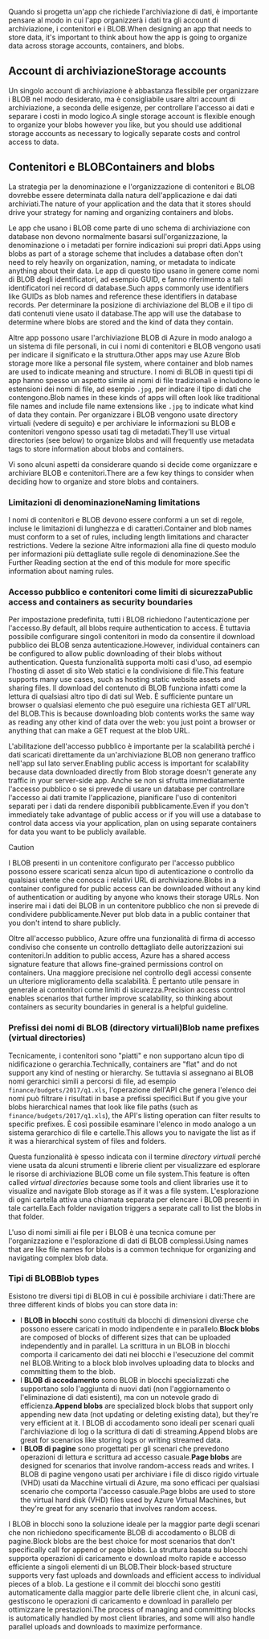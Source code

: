 <span data-ttu-id="a6634-101">Quando si progetta un'app che richiede l'archiviazione di dati, è importante pensare al modo in cui l'app organizzerà i dati tra gli account di archiviazione, i contenitori e i BLOB.</span><span class="sxs-lookup"><span data-stu-id="a6634-101">When designing an app that needs to store data, it's important to think about how the app is going to organize data across storage accounts, containers, and blobs.</span></span>

## <a name="storage-accounts"></a><span data-ttu-id="a6634-102">Account di archiviazione</span><span class="sxs-lookup"><span data-stu-id="a6634-102">Storage accounts</span></span>

<span data-ttu-id="a6634-103">Un singolo account di archiviazione è abbastanza flessibile per organizzare i BLOB nel modo desiderato, ma è consigliabile usare altri account di archiviazione, a seconda delle esigenze, per controllare l'accesso ai dati e separare i costi in modo logico.</span><span class="sxs-lookup"><span data-stu-id="a6634-103">A single storage account is flexible enough to organize your blobs however you like, but you should use additional storage accounts as necessary to logically separate costs and control access to data.</span></span>

## <a name="containers-and-blobs"></a><span data-ttu-id="a6634-104">Contenitori e BLOB</span><span class="sxs-lookup"><span data-stu-id="a6634-104">Containers and blobs</span></span>

<span data-ttu-id="a6634-105">La strategia per la denominazione e l'organizzazione di contenitori e BLOB dovrebbe essere determinata dalla natura dell'applicazione e dai dati archiviati.</span><span class="sxs-lookup"><span data-stu-id="a6634-105">The nature of your application and the data that it stores should drive your strategy for naming and organizing containers and blobs.</span></span>

<span data-ttu-id="a6634-106">Le app che usano i BLOB come parte di uno schema di archiviazione con database non devono normalmente basarsi sull'organizzazione, la denominazione o i metadati per fornire indicazioni sui propri dati.</span><span class="sxs-lookup"><span data-stu-id="a6634-106">Apps using blobs as part of a storage scheme that includes a database often don't need to rely heavily on organization, naming, or metadata to indicate anything about their data.</span></span> <span data-ttu-id="a6634-107">Le app di questo tipo usano in genere come nomi di BLOB degli identificatori, ad esempio GUID, e fanno riferimento a tali identificatori nei record di database.</span><span class="sxs-lookup"><span data-stu-id="a6634-107">Such apps commonly use identifiers like GUIDs as blob names and reference these identifiers in database records.</span></span> <span data-ttu-id="a6634-108">Per determinare la posizione di archiviazione del BLOB e il tipo di dati contenuti viene usato il database.</span><span class="sxs-lookup"><span data-stu-id="a6634-108">The app will use the database to determine where blobs are stored and the kind of data they contain.</span></span>

<span data-ttu-id="a6634-109">Altre app possono usare l'archiviazione BLOB di Azure in modo analogo a un sistema di file personali, in cui i nomi di contenitori e BLOB vengono usati per indicare il significato e la struttura.</span><span class="sxs-lookup"><span data-stu-id="a6634-109">Other apps may use Azure Blob storage more like a personal file system, where container and blob names are used to indicate meaning and structure.</span></span> <span data-ttu-id="a6634-110">I nomi di BLOB in questi tipi di app hanno spesso un aspetto simile ai nomi di file tradizionali e includono le estensioni dei nomi di file, ad esempio `.jpg`, per indicare il tipo di dati che contengono.</span><span class="sxs-lookup"><span data-stu-id="a6634-110">Blob names in these kinds of apps will often look like traditional file names and include file name extensions like `.jpg` to indicate what kind of data they contain.</span></span> <span data-ttu-id="a6634-111">Per organizzare i BLOB vengono usate directory virtuali (vedere di seguito) e per archiviare le informazioni su BLOB e contenitori vengono spesso usati tag di metadati.</span><span class="sxs-lookup"><span data-stu-id="a6634-111">They'll use virtual directories (see below) to organize blobs and will frequently use metadata tags to store information about blobs and containers.</span></span>

<span data-ttu-id="a6634-112">Vi sono alcuni aspetti da considerare quando si decide come organizzare e archiviare BLOB e contenitori.</span><span class="sxs-lookup"><span data-stu-id="a6634-112">There are a few key things to consider when deciding how to organize and store blobs and containers.</span></span>

### <a name="naming-limitations"></a><span data-ttu-id="a6634-113">Limitazioni di denominazione</span><span class="sxs-lookup"><span data-stu-id="a6634-113">Naming limitations</span></span>

<span data-ttu-id="a6634-114">I nomi di contenitori e BLOB devono essere conformi a un set di regole, incluse le limitazioni di lunghezza e di caratteri.</span><span class="sxs-lookup"><span data-stu-id="a6634-114">Container and blob names must conform to a set of rules, including length limitations and character restrictions.</span></span> <span data-ttu-id="a6634-115">Vedere la sezione Altre informazioni alla fine di questo modulo per informazioni più dettagliate sulle regole di denominazione.</span><span class="sxs-lookup"><span data-stu-id="a6634-115">See the Further Reading section at the end of this module for more specific information about naming rules.</span></span>

### <a name="public-access-and-containers-as-security-boundaries"></a><span data-ttu-id="a6634-116">Accesso pubblico e contenitori come limiti di sicurezza</span><span class="sxs-lookup"><span data-stu-id="a6634-116">Public access and containers as security boundaries</span></span>

<span data-ttu-id="a6634-117">Per impostazione predefinita, tutti i BLOB richiedono l'autenticazione per l'accesso.</span><span class="sxs-lookup"><span data-stu-id="a6634-117">By default, all blobs require authentication to access.</span></span> <span data-ttu-id="a6634-118">È tuttavia possibile configurare singoli contenitori in modo da consentire il download pubblico dei BLOB senza autenticazione.</span><span class="sxs-lookup"><span data-stu-id="a6634-118">However, individual containers can be configured to allow public downloading of their blobs without authentication.</span></span> <span data-ttu-id="a6634-119">Questa funzionalità supporta molti casi d'uso, ad esempio l'hosting di asset di sito Web statici e la condivisione di file.</span><span class="sxs-lookup"><span data-stu-id="a6634-119">This feature supports many use cases, such as hosting static website assets and sharing files.</span></span> <span data-ttu-id="a6634-120">Il download del contenuto di BLOB funziona infatti come la lettura di qualsiasi altro tipo di dati sul Web. È sufficiente puntare un browser o qualsiasi elemento che può eseguire una richiesta GET all'URL del BLOB.</span><span class="sxs-lookup"><span data-stu-id="a6634-120">This is because downloading blob contents works the same way as reading any other kind of data over the web: you just point a browser or anything that can make a GET request at the blob URL.</span></span>

<span data-ttu-id="a6634-121">L'abilitazione dell'accesso pubblico è importante per la scalabilità perché i dati scaricati direttamente da un'archiviazione BLOB non generano traffico nell'app sul lato server.</span><span class="sxs-lookup"><span data-stu-id="a6634-121">Enabling public access is important for scalability because data downloaded directly from Blob storage doesn't generate any traffic in your server-side app.</span></span> <span data-ttu-id="a6634-122">Anche se non si sfrutta immediatamente l'accesso pubblico o se si prevede di usare un database per controllare l'accesso ai dati tramite l'applicazione, pianificare l'uso di contenitori separati per i dati da rendere disponibili pubblicamente.</span><span class="sxs-lookup"><span data-stu-id="a6634-122">Even if you don't immediately take advantage of public access or if you will use a database to control data access via your application, plan on using separate containers for data you want to be publicly available.</span></span>

> [!CAUTION]
> <span data-ttu-id="a6634-123">I BLOB presenti in un contenitore configurato per l'accesso pubblico possono essere scaricati senza alcun tipo di autenticazione o controllo da qualsiasi utente che conosca i relativi URL di archiviazione.</span><span class="sxs-lookup"><span data-stu-id="a6634-123">Blobs in a container configured for public access can be downloaded without any kind of authentication or auditing by anyone who knows their storage URLs.</span></span> <span data-ttu-id="a6634-124">Non inserire mai i dati dei BLOB in un contenitore pubblico che non si prevede di condividere pubblicamente.</span><span class="sxs-lookup"><span data-stu-id="a6634-124">Never put blob data in a public container that you don't intend to share publicly.</span></span>

<span data-ttu-id="a6634-125">Oltre all'accesso pubblico, Azure offre una funzionalità di firma di accesso condiviso che consente un controllo dettagliato delle autorizzazioni sui contenitori.</span><span class="sxs-lookup"><span data-stu-id="a6634-125">In addition to public access, Azure has a shared access signature feature that allows fine-grained permissions control on containers.</span></span> <span data-ttu-id="a6634-126">Una maggiore precisione nel controllo degli accessi consente un ulteriore miglioramento della scalabilità. È pertanto utile pensare in generale ai contenitori come limiti di sicurezza.</span><span class="sxs-lookup"><span data-stu-id="a6634-126">Precision access control enables scenarios that further improve scalability, so thinking about containers as security boundaries in general is a helpful guideline.</span></span>

### <a name="blob-name-prefixes-virtual-directories"></a><span data-ttu-id="a6634-127">Prefissi dei nomi di BLOB (directory virtuali)</span><span class="sxs-lookup"><span data-stu-id="a6634-127">Blob name prefixes (virtual directories)</span></span>

<span data-ttu-id="a6634-128">Tecnicamente, i contenitori sono "piatti" e non supportano alcun tipo di nidificazione o gerarchia.</span><span class="sxs-lookup"><span data-stu-id="a6634-128">Technically, containers are "flat" and do not support any kind of nesting or hierarchy.</span></span> <span data-ttu-id="a6634-129">Se tuttavia si assegnano ai BLOB nomi gerarchici simili a percorsi di file, ad esempio `finance/budgets/2017/q1.xls`, l'operazione dell'API che genera l'elenco dei nomi può filtrare i risultati in base a prefissi specifici.</span><span class="sxs-lookup"><span data-stu-id="a6634-129">But if you give your blobs hierarchical names that look like file paths (such as `finance/budgets/2017/q1.xls`), the API's listing operation can filter results to specific prefixes.</span></span> <span data-ttu-id="a6634-130">È così possibile esaminare l'elenco in modo analogo a un sistema gerarchico di file e cartelle.</span><span class="sxs-lookup"><span data-stu-id="a6634-130">This allows you to navigate the list as if it was a hierarchical system of files and folders.</span></span>

<span data-ttu-id="a6634-131">Questa funzionalità è spesso indicata con il termine *directory virtuali* perché viene usata da alcuni strumenti e librerie client per visualizzare ed esplorare le risorse di archiviazione BLOB come un file system.</span><span class="sxs-lookup"><span data-stu-id="a6634-131">This feature is often called *virtual directories* because some tools and client libraries use it to visualize and navigate Blob storage as if it was a file system.</span></span> <span data-ttu-id="a6634-132">L'esplorazione di ogni cartella attiva una chiamata separata per elencare i BLOB presenti in tale cartella.</span><span class="sxs-lookup"><span data-stu-id="a6634-132">Each folder navigation triggers a separate call to list the blobs in that folder.</span></span>

<span data-ttu-id="a6634-133">L'uso di nomi simili ai file per i BLOB è una tecnica comune per l'organizzazione e l'esplorazione di dati di BLOB complessi.</span><span class="sxs-lookup"><span data-stu-id="a6634-133">Using names that are like file names for blobs is a common technique for organizing and navigating complex blob data.</span></span>

### <a name="blob-types"></a><span data-ttu-id="a6634-134">Tipi di BLOB</span><span class="sxs-lookup"><span data-stu-id="a6634-134">Blob types</span></span>

<span data-ttu-id="a6634-135">Esistono tre diversi tipi di BLOB in cui è possibile archiviare i dati:</span><span class="sxs-lookup"><span data-stu-id="a6634-135">There are three different kinds of blobs you can store data in:</span></span>

- <span data-ttu-id="a6634-136">I **BLOB in blocchi** sono costituiti da blocchi di dimensioni diverse che possono essere caricati in modo indipendente e in parallelo.</span><span class="sxs-lookup"><span data-stu-id="a6634-136">**Block blobs** are composed of blocks of different sizes that can be uploaded independently and in parallel.</span></span> <span data-ttu-id="a6634-137">La scrittura in un BLOB in blocchi comporta il caricamento dei dati nei blocchi e l'esecuzione del commit nel BLOB.</span><span class="sxs-lookup"><span data-stu-id="a6634-137">Writing to a block blob involves uploading data to blocks and committing them to the blob.</span></span>
- <span data-ttu-id="a6634-138">I **BLOB di accodamento** sono BLOB in blocchi specializzati che supportano solo l'aggiunta di nuovi dati (non l'aggiornamento o l'eliminazione di dati esistenti), ma con un notevole grado di efficienza.</span><span class="sxs-lookup"><span data-stu-id="a6634-138">**Append blobs** are specialized block blobs that support only appending new data (not updating or deleting existing data), but they're very efficient at it.</span></span> <span data-ttu-id="a6634-139">I BLOB di accodamento sono ideali per scenari quali l'archiviazione di log o la scrittura di dati di streaming.</span><span class="sxs-lookup"><span data-stu-id="a6634-139">Append blobs are great for scenarios like storing logs or writing streamed data.</span></span>
- <span data-ttu-id="a6634-140">I **BLOB di pagine** sono progettati per gli scenari che prevedono operazioni di lettura e scrittura ad accesso casuale.</span><span class="sxs-lookup"><span data-stu-id="a6634-140">**Page blobs** are designed for scenarios that involve random-access reads and writes.</span></span> <span data-ttu-id="a6634-141">I BLOB di pagine vengono usati per archiviare i file di disco rigido virtuale (VHD) usati da Macchine virtuali di Azure, ma sono efficaci per qualsiasi scenario che comporta l'accesso casuale.</span><span class="sxs-lookup"><span data-stu-id="a6634-141">Page blobs are used to store the virtual hard disk (VHD) files used by Azure Virtual Machines, but they're great for any scenario that involves random access.</span></span>

<span data-ttu-id="a6634-142">I BLOB in blocchi sono la soluzione ideale per la maggior parte degli scenari che non richiedono specificamente BLOB di accodamento o BLOB di pagine.</span><span class="sxs-lookup"><span data-stu-id="a6634-142">Block blobs are the best choice for most scenarios that don't specifically call for append or page blobs.</span></span> <span data-ttu-id="a6634-143">La struttura basata su blocchi supporta operazioni di caricamento e download molto rapide e accesso efficiente a singoli elementi di un BLOB.</span><span class="sxs-lookup"><span data-stu-id="a6634-143">Their block-based structure supports very fast uploads and downloads and efficient access to individual pieces of a blob.</span></span> <span data-ttu-id="a6634-144">La gestione e il commit dei blocchi sono gestiti automaticamente dalla maggior parte delle librerie client che, in alcuni casi, gestiscono le operazioni di caricamento e download in parallelo per ottimizzare le prestazioni.</span><span class="sxs-lookup"><span data-stu-id="a6634-144">The process of managing and committing blocks is automatically handled by most client libraries, and some will also handle parallel uploads and downloads to maximize performance.</span></span>